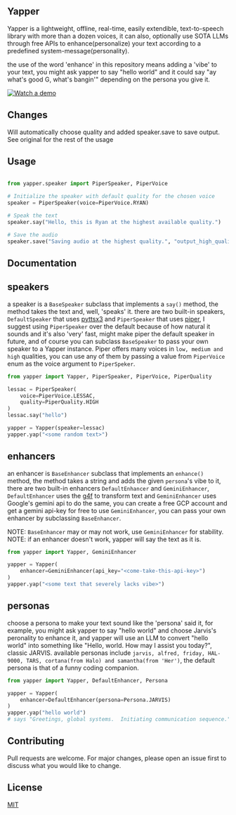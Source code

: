 ## Yapper

Yapper is a lightweight, offline, real-time, easily extendible, text-to-speech library with more than a dozen voices, it can also, optionally use SOTA LLMs through free APIs to enhance(personalize) your text according to a predefined system-message(personality).

the use of the word 'enhance' in this repository means adding a 'vibe' to your text, you might ask yapper to say "hello world" and
it could say "ay what's good G, what's bangin'" depending on the persona you give it.

[![Watch a demo](https://img.youtube.com/vi/s6EDaP0gt04/0.jpg)](https://www.youtube.com/watch?v=s6EDaP0gt04)

## Changes
Will automatically choose quality and added speaker.save to save output.
See original for the rest of the usage

## Usage

```python

from yapper.speaker import PiperSpeaker, PiperVoice

# Initialize the speaker with default quality for the chosen voice
speaker = PiperSpeaker(voice=PiperVoice.RYAN)

# Speak the text
speaker.say("Hello, this is Ryan at the highest available quality.")

# Save the audio
speaker.save("Saving audio at the highest quality.", "output_high_quality.wav")

```
## Documentation

## speakers
a speaker is a `BaseSpeaker` subclass that implements a `say()` method, the method takes the text and, well, 'speaks' it.
there are two built-in speakers, `DefaultSpeaker` that uses [pyttsx3](https://github.com/nateshmbhat/pyttsx3) and
`PiperSpeaker` that uses [piper](https://github.com/rhasspy/piper), I suggest using `PiperSpeaker` over the default
because of how natural it sounds and it's also 'very' fast, might make piper the default speaker in future, and of course
you can subclass `BaseSpeaker` to pass your own speaker to a Yapper instance. Piper offers many voices in `low, medium and high` qualities, you can use any of them by passing a value from `PiperVoice` enum as the voice argument to `PiperSpeker`.

```python
from yapper import Yapper, PiperSpeaker, PiperVoice, PiperQuality

lessac = PiperSpeaker(
    voice=PiperVoice.LESSAC,
    quality=PiperQuality.HIGH
)
lessac.say("hello")

yapper = Yapper(speaker=lessac)
yapper.yap("<some random text>")
```

## enhancers
an enhancer is `BaseEnhancer` subclass that implements an `enhance()` method, the method takes a string and adds
the given `persona`'s vibe to it, there are two built-in enhancers `DefaultEnhancer` and `GeminiEnhancer`, `DefaultEnhancer`
uses the [g4f](https://github.com/xtekky/gpt4free) to transform text and `GeminiEnhancer` uses Google's gemini api to do the same, you can create a free GCP account and get a gemini api-key for free to use `GeminiEnhancer`, you can pass your own enhancer by subclassing `BaseEnhancer`.

NOTE: `BaseEnhancer` may or may not work, use `GeminiEnhancer` for stability.
NOTE: if an enhancer doesn't work, yapper will say the text as it is.
```python
from yapper import Yapper, GeminiEnhancer

yapper = Yapper(
    enhancer=GeminiEnhancer(api_key="<come-take-this-api-key>")
)
yapper.yap("<some text that severely lacks vibe>")
```

## personas
choose a persona to make your text sound like the 'persona' said it, for example, you might ask yapper
to say "hello world" and choose Jarvis's peronality to enhance it, and yapper will use an LLM to convert
"hello world" into something like "Hello, world. How may I assist you today?", classic JARVIS.
available personas include `jarvis, alfred, friday, HAL-9000, TARS, cortana(from Halo) and samantha(from 'Her')`, the default
persona is that of a funny coding companion.
```python
from yapper import Yapper, DefaultEnhancer, Persona

yapper = Yapper(
    enhancer=DefaultEnhancer(persona=Persona.JARVIS)
)
yapper.yap("hello world")
# says "Greetings, global systems.  Initiating communication sequence."
```

## Contributing

Pull requests are welcome. For major changes, please open an issue first
to discuss what you would like to change.

## License

[MIT](https://choosealicense.com/licenses/mit/)

